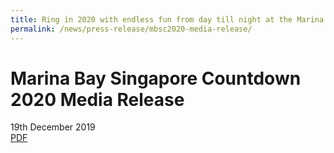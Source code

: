 ```yaml
---
title: Ring in 2020 with endless fun from day till night at the Marina Bay Singapore Countdown 2020
permalink: /news/press-release/mbsc2020-media-release/
---
```


# **Marina Bay Singapore Countdown 2020 Media Release**
19th December 2019
<br>
[PDF](/news/press-release/files/mbsc2020-media-release.pdf)
